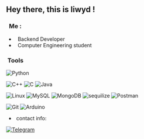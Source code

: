 ## Hey there, this is liwyd !

### &nbsp; Me :

-  &nbsp; Backend Developer
-  &nbsp; Computer Engineering student


### &nbsp;Tools

  ![Python](https://img.shields.io/badge/-Python-333333?style=flat&logo=python)
  <!-- ![JavaScript](https://img.shields.io/badge/-JavaScript-333333?style=flat&logo=JavaScript) -->
  <!-- ![node.js](https://img.shields.io/badge/-node.js-333333?style=flat&logo=node.js) -->
  <!-- ![next.js](https://img.shields.io/badge/-Next.js-333333?style=flat&logo=next.js) -->
  ![C++](https://img.shields.io/badge/-C++-333333?style=flat&logo=Cplusplus)
  ![C](https://img.shields.io/badge/-C-333333?style=flat&logo=C)
  ![Java](https://img.shields.io/badge/-Java-333333?style=flat&logo=oracle)
  <!-- ![Rust](https://img.shields.io/badge/-Rust-333333?style=flat&logo=Rust) -->
  ![Linux](https://img.shields.io/badge/-Linux-333333?style=flat&logo=linux)
  ![MySQL](https://img.shields.io/badge/-MySQL-333333?style=flat&logo=mysql)
  ![MongoDB](https://img.shields.io/badge/-MongoDB-333333?style=flat&logo=mongodb) 
  ![sequilize](https://img.shields.io/badge/-sequelize-333333?style=flat&logo=sequelize)
  ![Postman](https://img.shields.io/badge/-Postman-333333?style=flat&logo=Postman)
  <!-- ![keycloak](https://img.shields.io/badge/-keycloak-333333?style=flat&logo=keycloak) -->
  ![Git](https://img.shields.io/badge/-Git-333333?style=flat&logo=git)
  ![Arduino](https://img.shields.io/badge/-ARDUINO-333333?style=flat&logo=ARDUINO)


- &nbsp;contact info: 

<p align="left">
<a href="https://t.me/liwyd"><img alt="Telegram" src="https://img.shields.io/badge/Telegram-liwyd-blue?&logo=Telegram"></a>
</p>
